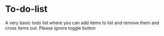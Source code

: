 # To-do-list
A very basic todo list where you can add items to list and remove them and cross items out.
Please ignore toggle button

